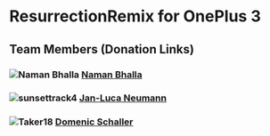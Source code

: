 ResurrectionRemix for OnePlus 3
===============================

Team Members (Donation Links)
------------

### ![Naman Bhalla](http://cdn1.xda-developers.com/customavatars/avatar5641921_3.gif)      [Naman Bhalla](https://www.paypal.com/cgi-bin/webscr?cmd=_s-xclick&hosted_button_id=XNA3H3BZRXX2W)
### ![sunsettrack4](http://cdn1.xda-developers.com/customavatars/avatar5623053_3.gif)      [Jan-Luca Neumann](https://paypal.me/sunsettrack4)
### ![Taker18](http://cdn1.xda-developers.com/customavatars/avatar3400932_2.gif)      [Domenic Schaller](http://forum.xda-developers.com/donatetome.php?u=3400932)

